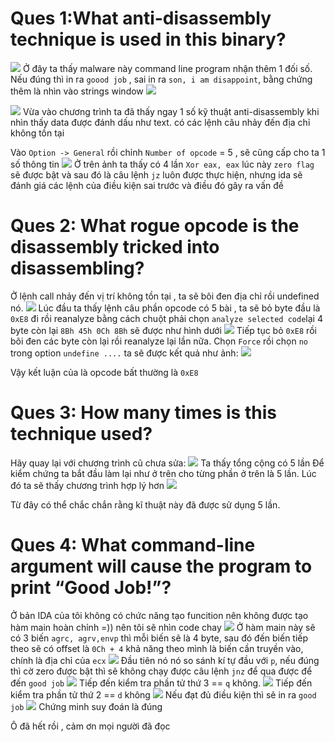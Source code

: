 # Ques 1:What anti-disassembly technique is used in this binary?
![](images/2025-10-02-09-19-51.png)
Ở đây ta thấy malware này command line program nhận thêm 1 đối số. Nếu đúng thì in ra `goood job` , sai in ra `son, i am disappoint`, bằng chứng thêm là nhìn vào strings window
![](images/2025-10-02-09-21-48.png)

![](images/2025-10-02-09-23-43.png)
Vừa vào chương trình ta đã thấy ngay 1 số kỹ thuật anti-disassembly khi nhìn thấy data được đánh dấu như text. có các lệnh câu nhảy đến địa chỉ không tồn tại

Vào `Option -> General` rồi chỉnh `Number of opcode` = 5 , sẽ cũng cấp cho ta 1 số thông tin 
![](images/2025-10-02-09-26-46.png)
Ở trên ảnh ta thấy có 4 lần `Xor eax, eax` lúc này `zero flag` sẽ được bật và sau đó là câu lệnh `jz` luôn được thực hiện, nhưng ida sẽ đánh giá các lệnh của điều kiện sai trước và điều đó gây ra vấn đề

# Ques 2: What rogue opcode is the disassembly tricked into disassembling?
Ở lệnh call nhảy đến vị trí không tồn tại , ta sẽ bôi đen địa chỉ rồi undefined nó.
![](images/2025-10-02-09-44-53.png) Lúc đầu ta thấy lệnh câu phần opcode có 5 bài , ta sẽ bỏ byte đầu là `0xE8` đi rồi reanalyze bằng cách chuột phải chọn `analyze selected code`lại 4 byte còn lại `8Bh 45h 0Ch 8Bh`  sẽ được như hình dưới 
![](images/2025-10-02-09-47-40.png)
Tiếp tục bỏ `0xE8` rồi bôi đen các byte còn lại rồi reanalyze lại lần nữa. Chọn `Force` rồi chọn `no` trong option `undefine ....` ta sẽ được kết quả như ảnh:
![](images/2025-10-02-09-49-50.png)

Vậy kết luận của là opcode bất thường là `0xE8`

# Ques 3: How many times is this technique used?

Hãy quay lại với chương trình cũ chưa sửa:
![](images/2025-10-02-10-03-04.png)
Ta thấy tổng cộng có 5 lần
Để kiểm chứng ta bắt đầu làm lại như ở trên cho từng phần ở trên là 5 lần. Lúc đó ta sẽ thấy chương trình hợp lý hơn
![](images/2025-10-02-10-07-02.png)

Từ đây có thể chắc chắn rằng kĩ thuật này đã được sử dụng 5 lần.

# Ques 4: What command-line argument will cause the program to print “Good Job!”?
Ở bản IDA của tôi không có chức năng tạo funcition nên không được tạo hàm main hoàn chỉnh =)) nên tôi sẽ nhìn code chay 
![](images/2025-10-02-10-16-44.png)
Ở hàm main này sẽ có 3 biến `agrc, agrv,envp` thì mỗi biến sẽ là 4 byte, sau đó đến biến tiếp theo sẽ có offset là `0Ch + 4` khả năng theo mình là biến cần truyền vào, chính là địa chỉ của `ecx`
![](images/2025-10-02-10-18-37.png)
Đầu tiên nó nó so sánh kí tự đầu với `p`, nếu đúng thì cờ zero được bật thì sẽ không chạy được câu lệnh `jnz` để qua được để đến `good job`
![](images/2025-10-02-10-20-10.png)
Tiếp đến kiểm tra phần tử thứ 3 == `q` không.
![](images/2025-10-02-10-20-43.png)
Tiếp đến kiểm tra phần tử thứ 2 == `d` không
![](images/2025-10-02-10-21-15.png)
Nếu đạt đủ điều kiện thì sẽ in ra `good job`
![](images/2025-10-02-10-21-57.png)
Chứng minh suy đoán là đúng

Ô đã hết rồi , cảm ơn mọi người đã đọc

